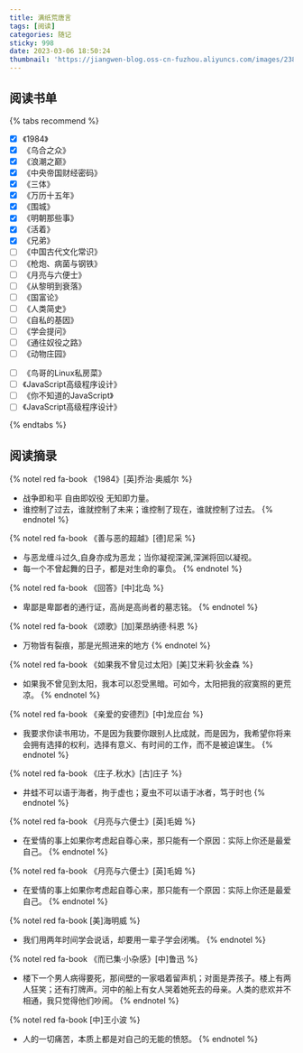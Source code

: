 ```yaml
---
title: 满纸荒唐言
tags: [阅读]
categories: 随记
sticky: 998
date: 2023-03-06 18:50:24
thumbnail: 'https://jiangwen-blog.oss-cn-fuzhou.aliyuncs.com/images/2387ae258a104923ad649dbb740b4f8b.webp'
---
```

## 阅读书单
{% tabs recommend %}
<!-- tab 人文社科类 -->
- [x] 《1984》
- [x] 《乌合之众》
- [x] 《浪潮之巅》
- [x] 《中央帝国财经密码》
- [x] 《三体》
- [x] 《万历十五年》
- [x] 《围城》
- [x] 《明朝那些事》
- [x] 《活着》
- [x] 《兄弟》
- [ ] 《中国古代文化常识》
- [ ] 《枪炮、病菌与钢铁》
- [ ] 《月亮与六便士》
- [ ] 《从黎明到衰落》
- [ ] 《国富论》
- [ ] 《人类简史》
- [ ] 《自私的基因》
- [ ] 《学会提问》
- [ ] 《通往奴役之路》
- [ ] 《动物庄园》
<!-- endtab -->

<!-- tab 技术类 -->
- [ ] 《鸟哥的Linux私房菜》
- [ ] 《JavaScript高级程序设计》
- [ ] 《你不知道的JavaScript》
- [ ] 《JavaScript高级程序设计》
<!-- endtab -->
{% endtabs %}







## 阅读摘录
{% notel red fa-book 《1984》[英]乔治·奥威尔 %}
- 战争即和平 自由即奴役 无知即力量。
- 谁控制了过去，谁就控制了未来；谁控制了现在，谁就控制了过去。
{% endnotel %}

{% notel red fa-book 《善与恶的超越》[德]尼采 %}
- 与恶龙缠斗过久,自身亦成为恶龙；当你凝视深渊,深渊将回以凝视。
- 每一个不曾起舞的日子，都是对生命的辜负。
{% endnotel %}

{% notel red fa-book 《回答》[中]北岛 %}
- 卑鄙是卑鄙者的通行证，高尚是高尚者的墓志铭。
{% endnotel %}

{% notel red fa-book 《颂歌》[加]莱昂纳德·科恩 %}
- 万物皆有裂痕，那是光照进来的地方
{% endnotel %}

{% notel red fa-book 《如果我不曾见过太阳》[美]艾米莉·狄金森 %}
- 如果我不曾见到太阳，我本可以忍受黑暗。可如今，太阳把我的寂寞照的更荒凉。
{% endnotel %}

{% notel red fa-book 《亲爱的安德烈》[中]龙应台 %}
- 我要求你读书用功，不是因为我要你跟别人比成就，而是因为，我希望你将来会拥有选择的权利，选择有意义、有时间的工作，而不是被迫谋生。
{% endnotel %}

{% notel red fa-book 《庄子.秋水》[古]庄子 %}
- 井蛙不可以语于海者，拘于虚也；夏虫不可以语于冰者，笃于时也
{% endnotel %}

{% notel red fa-book 《月亮与六便士》[英]毛姆 %}
- 在爱情的事上如果你考虑起自尊心来，那只能有一个原因：实际上你还是最爱自己。
{% endnotel %}

{% notel red fa-book 《月亮与六便士》[英]毛姆 %}
- 在爱情的事上如果你考虑起自尊心来，那只能有一个原因：实际上你还是最爱自己。
{% endnotel %}

{% notel red fa-book [美]海明威 %}
- 我们用两年时间学会说话，却要用一辈子学会闭嘴。
{% endnotel %}

{% notel red fa-book 《而已集·小杂感》[中]鲁迅 %}
- 楼下一个男人病得要死，那间壁的一家唱着留声机；对面是弄孩子。楼上有两人狂笑；还有打牌声。河中的船上有女人哭着她死去的母亲。人类的悲欢并不相通，我只觉得他们吵闹。
{% endnotel %}

{% notel red fa-book [中]王小波 %}
- 人的一切痛苦，本质上都是对自己的无能的愤怒。
{% endnotel %}
